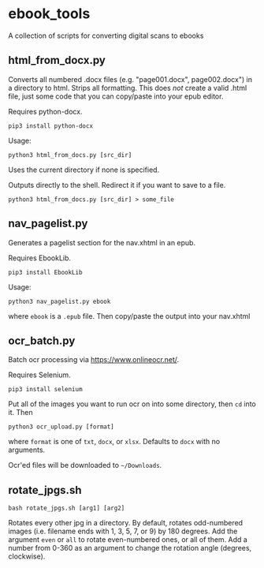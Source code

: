 # ebook_tools
A collection of scripts for converting digital scans to ebooks

## html_from_docx.py
Converts all numbered .docx files (e.g. "page001.docx", page002.docx") in a directory to html. Strips all formatting. This does *not* create a valid .html file, just some code that you can copy/paste into your epub editor.

Requires python-docx.

	pip3 install python-docx

Usage:

	python3 html_from_docs.py [src_dir]

Uses the current directory if none is specified.

Outputs directly to the shell. Redirect it if you want to save to a file.

	python3 html_from_docs.py [src_dir] > some_file

## nav_pagelist.py
Generates a pagelist section for the nav.xhtml in an epub.

Requires EbookLib.

	pip3 install EbookLib

Usage: 

	python3 nav_pagelist.py ebook

where `ebook` is a `.epub` file. Then copy/paste the output into your nav.xhtml

## ocr_batch.py
Batch ocr processing via https://www.onlineocr.net/.

Requires Selenium.

    pip3 install selenium    

Put all of the images you want to run ocr on into some directory, then `cd` into it. Then

    python3 ocr_upload.py [format]
    
where `format` is one of `txt`, `docx`, or `xlsx`. Defaults to `docx` with no arguments.

Ocr'ed files will be downloaded to `~/Downloads`.

## rotate_jpgs.sh
    bash rotate_jpgs.sh [arg1] [arg2]
Rotates every other jpg in a directory. By default, rotates odd-numbered images (i.e. filename ends with 1, 3, 5, 7, or 9) by 180 degrees. Add the argument `even` or `all` to rotate even-numbered ones, or all of them. Add a number from 0-360 as an argument to change the rotation angle (degrees, clockwise).
